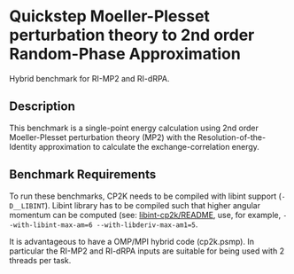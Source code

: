 # Quickstep Moeller-Plesset perturbation theory to 2nd order Random-Phase Approximation

Hybrid benchmark for RI-MP2 and RI-dRPA.

## Description

This benchmark is a single-point energy calculation using 2nd order Moeller-Plesset
perturbation theory (MP2) with the Resolution-of-the-Identity approximation to
calculate the exchange-correlation energy.

## Benchmark Requirements

To run these benchmarks, CP2K needs to be compiled with libint support (`-D__LIBINT`).
Libint library has to be compiled such that higher angular momentum can be computed
(see: [libint-cp2k/README](https://github.com/cp2k/libint-cp2k), use,
for example, `--with-libint-max-am=6 --with-libderiv-max-am1=5`.

It is advantageous to have a OMP/MPI hybrid code (cp2k.psmp). In particular the
RI-MP2 and RI-dRPA inputs are suitable for being used with 2 threads per task.
